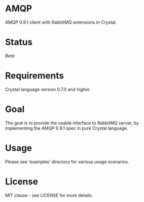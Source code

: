 # AMQP

AMQP 0.9.1 client with RabbitMQ extensions in Crystal.

# Status

*Beta*

# Requirements

Crystal language version 0.7.0 and higher.

# Goal

The goal is to provide the usable interface to RabbitMQ server, by implementing
the AMQP 0.9.1 spec in pure Crystal language.

# Usage

Please see 'examples' directory for various usage scenarios.

# License

MIT clause - see LICENSE for more details.


